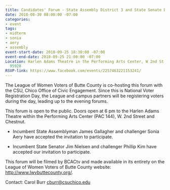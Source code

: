 ```yaml
---
title: Candidates' Forum - State Assembly District 3 and State Senate District 4
date: 2018-08-30 08:00:00 -07:00
categories:
- event
tags:
- midterm
- sonia
- aery
- assembly
event-start-date: 2018-09-25 18:30:00 -07:00
event-end-date: 2018-09-25 21:00:00 -07:00
Location: Harlen Adams Theatre in the Performing Arts Center, W 2nd St., Chico, CA
  95928
RSVP-link: https://www.facebook.com/events/2257463221153241/
---
```


The League of Women Voters of Butte County is co-hosting this forum with the CSU, Chico Office of Civic Engagement. Since this is National Voter Registration Day, the League and campus partners will be registering voters during the day, leading up to the evening forums.

This forum is open to the public. Doors open at 6 pm to the Harlen Adams Theatre within the Performing Arts Center (PAC 144), W. 2nd Street and Chestnut. 

* Incumbent State Assemblyman James Gallagher and challenger Sonia Aery have accepted the invitation to participate.

* Incumbent State Senator Jim Nielsen and challenger Phillip Kim have accepted our invitation to participate.

This forum will be filmed by BCACtv and made available in its entirety on the League of Women Voters of Butte County website: http://www.lwvbuttecounty.org/. 

Contact: Carol Burr cburr@csuchico.edu
